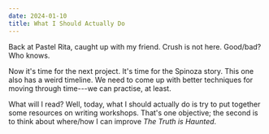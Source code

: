 ```yaml
---
date: 2024-01-10
title: What I Should Actually Do
---
```


Back at Pastel Rita, caught up with my friend. Crush is not here. Good/bad? Who knows.

Now it's time for the next project. It's time for the Spinoza story. This one also has a weird timeline. We need to come up with better techniques for moving through time---we can practise, at least.

What will I read? Well, today, what I should actually do is try to put together some resources on writing workshops. That's one objective; the second is to think about where/how I can improve *The Truth is Haunted*.
